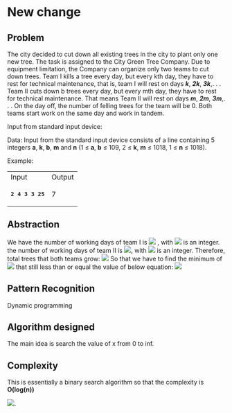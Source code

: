 # New change

## Problem

The city decided to cut down all existing trees in the city to plant only one new tree. The task is assigned to the City Green Tree Company. Due to equipment limitation, the Company can organize only two teams to cut down trees. Team I kills a tree every day, but every kth day, they have to rest for technical maintenance, that is, team I will rest on days ***k***, ***2k***, ***3k***,. . . Team II cuts down b trees every day, but every mth day, they have to rest for technical maintenance. That means Team II will rest on days ***m***, ***2m***, ***3m***,. . . On the day off, the number of felling trees for the team will be 0. Both teams start work on the same day and work in tandem. 

Input from standard input device:

Data: Input from the standard input device consists of a line containing 5 integers **a**, **k**, **b**, **m** and **n** (1 ≤ **a**, **b** ≤ 109, 2 ≤ **k**, **m** ≤ 1018, 1 ≤ **n** ≤ 1018). 

Example:


<table>
<tbody>
<tr>
<td>Input</td>
<td>Output</td>
</tr>
<tr>
<td>
<p><tt><strong>2 4 3 3 25</strong></tt></p>
</td>
<td>7</td>
</tr>
</tbody>
</table>

## Abstraction

We have the number of working days of team I is ![](https://i.imgur.com/JU4TRvP.png)
, with ![](https://i.imgur.com/zlCddGk.png) is an integer.
the number of working days of team II is ![](https://i.imgur.com/SGob5Vp.png), with ![](https://i.imgur.com/Ryo3SOS.png) is an integer.
Therefore, total trees that both teams grow:
![](https://i.imgur.com/wtdIwzj.png)
So that we have to find the minimum of ![](https://i.imgur.com/aa15hgt.png) that still less than or equal the value of below equation:
![](https://i.imgur.com/vINkIbg.png)


## Pattern Recognition

Dynamic programming

## Algorithm designed

The main idea is search the value of x from 0 to inf.

## Complexity

This is essentially a binary search algorithm so that the complexity is **O(log(n))**

![](https://i.imgur.com/Cvgw9lZ.png).
